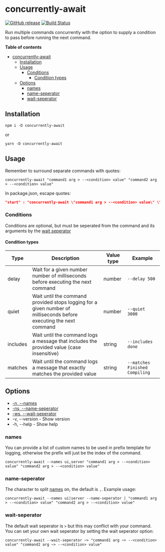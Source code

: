 # concurrently-await

[![GitHub release](https://img.shields.io/github/release/bameyrick/concurrently-await.svg)](https://github.com/bameyrick/concurrently-await/releases)
[![Build Status](https://travis-ci.com/bameyrick/concurrently-await.svg?branch=master)](https://travis-ci.com/bameyrick/concurrently-await)

Run multiple commands concurrently with the option to supply a condition to pass before running the next command.

**Table of contents**

- [concurrently-await](#concurrently-await)
  - [Installation](#installation)
  - [Usage](#usage)
    - [Conditions](#conditions)
      - [Condition types](#condition-types)
  - [Options](#options)
    - [names](#names)
    - [name-seperator](#name-seperator)
    - [wait-seperator](#wait-seperator)

## Installation

```
npm i -D concurrently-await
```

or

```
yarn -D concurrently-await
```

## Usage

Remember to surround separate commands with quotes:

```
concurrently-await "command1 arg > --<condition> value" "command2 arg > --<condition> value"
```

In package.json, escape quotes:

```json
"start" : "concurrently-await \"command1 arg > --<condition> value\" \"command2 arg > --<condition> value\""
```

### Conditions

Conditions are optional, but must be seperated from the command and its arguments by the [wait seperator](#wait-seperator)

#### Condition types

| Type     | Description                                                                                                        | Value type | Example                        |
| -------- | ------------------------------------------------------------------------------------------------------------------ | ---------- | ------------------------------ |
| delay    | Wait for a given number number of milliseconds before executing the next command                                   | number     | `--delay 500`                  |
| quiet    | Wait until the command provided stops logging for a given number of milliseconds before executing the next command | number     | `--quiet 3000`                 |
| includes | Wait until the command logs a message that includes the provided value (case insensitive)                          | string     | `--includes done`              |
| matches  | Wait until the command logs a message that exactly matches the provided value                                      | string     | `--matches Finished Compiling` |

## Options

- [-n, --names](#names)
- [-ns, --name-seperator](#name-seperator)
- [-ws, --wait-seperator](#wait-seperator)
- -v, --version - Show version
- -h, --help - Show help

### names

You can provide a list of custom names to be used in prefix template for logging, otherwise the prefix will just be the index of the command.

```
concurrently-await --names ui,server "command1 arg > --<condition> value" "command2 arg > --<condition> value"
```

### name-seperator

The character to split [names](#names) on, the default is `,`. Example usage:

```
concurrently-await --names ui|server --name-seperator | "command1 arg > --<condition> value" "command2 arg > --<condition> value"
```

### wait-seperator

The default wait seperator is `>` but this may conflict with your command. You can set your own wait seperator by setting the wait seperator option:

```
concurrently-await --wait-seperator ~> "command1 arg ~> --<condition> value" "command2 arg ~> --<condition> value"
```

